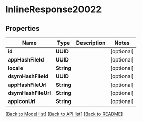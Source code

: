 # InlineResponse20022

## Properties
Name | Type | Description | Notes
------------ | ------------- | ------------- | -------------
**id** | **UUID** |  | [optional] 
**appHashFileId** | **UUID** |  | [optional] 
**locale** | **String** |  | [optional] 
**dsymHashFileId** | **UUID** |  | [optional] 
**appHashFileUrl** | **String** |  | [optional] 
**dsymHashFileUrl** | **String** |  | [optional] 
**appIconUrl** | **String** |  | [optional] 

[[Back to Model list]](../README.md#documentation-for-models) [[Back to API list]](../README.md#documentation-for-api-endpoints) [[Back to README]](../README.md)



